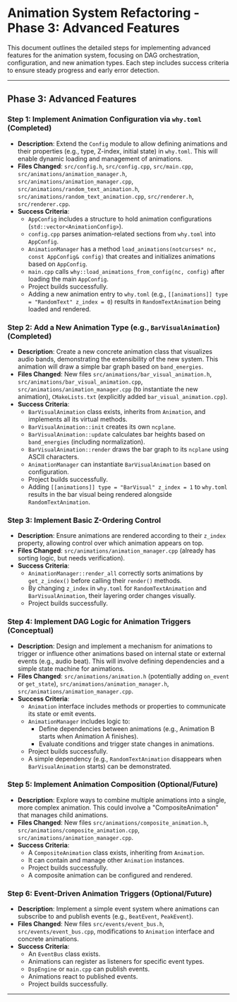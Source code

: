 # Animation System Refactoring - Phase 3: Advanced Features

This document outlines the detailed steps for implementing advanced features for the animation system, focusing on DAG orchestration, configuration, and new animation types. Each step includes success criteria to ensure steady progress and early error detection.

---

## Phase 3: Advanced Features

### Step 1: Implement Animation Configuration via `why.toml` (Completed)

*   **Description**: Extend the `Config` module to allow defining animations and their properties (e.g., type, Z-index, initial state) in `why.toml`. This will enable dynamic loading and management of animations.
*   **Files Changed**: `src/config.h`, `src/config.cpp`, `src/main.cpp`, `src/animations/animation_manager.h`, `src/animations/animation_manager.cpp`, `src/animations/random_text_animation.h`, `src/animations/random_text_animation.cpp`, `src/renderer.h`, `src/renderer.cpp`.
*   **Success Criteria**:
    *   `AppConfig` includes a structure to hold animation configurations (`std::vector<AnimationConfig>`).
    *   `config.cpp` parses animation-related sections from `why.toml` into `AppConfig`.
    *   `AnimationManager` has a method `load_animations(notcurses* nc, const AppConfig& config)` that creates and initializes animations based on `AppConfig`.
    *   `main.cpp` calls `why::load_animations_from_config(nc, config)` after loading the main `AppConfig`.
    *   Project builds successfully.
    *   Adding a new animation entry to `why.toml` (e.g., `[[animations]] type = "RandomText" z_index = 0`) results in `RandomTextAnimation` being loaded and rendered.

### Step 2: Add a New Animation Type (e.g., `BarVisualAnimation`) (Completed)

*   **Description**: Create a new concrete animation class that visualizes audio bands, demonstrating the extensibility of the new system. This animation will draw a simple bar graph based on `band_energies`.
*   **Files Changed**: New files `src/animations/bar_visual_animation.h`, `src/animations/bar_visual_animation.cpp`, `src/animations/animation_manager.cpp` (to instantiate the new animation), `CMakeLists.txt` (explicitly added `bar_visual_animation.cpp`).
*   **Success Criteria**:
    *   `BarVisualAnimation` class exists, inherits from `Animation`, and implements all its virtual methods.
    *   `BarVisualAnimation::init` creates its own `ncplane`.
    *   `BarVisualAnimation::update` calculates bar heights based on `band_energies` (including normalization).
    *   `BarVisualAnimation::render` draws the bar graph to its `ncplane` using ASCII characters.
    *   `AnimationManager` can instantiate `BarVisualAnimation` based on configuration.
    *   Project builds successfully.
    *   Adding `[[animations]] type = "BarVisual" z_index = 1` to `why.toml` results in the bar visual being rendered alongside `RandomTextAnimation`.

### Step 3: Implement Basic Z-Ordering Control

*   **Description**: Ensure animations are rendered according to their `z_index` property, allowing control over which animation appears on top.
*   **Files Changed**: `src/animations/animation_manager.cpp` (already has sorting logic, but needs verification).
*   **Success Criteria**:
    *   `AnimationManager::render_all` correctly sorts animations by `get_z_index()` before calling their `render()` methods.
    *   By changing `z_index` in `why.toml` for `RandomTextAnimation` and `BarVisualAnimation`, their layering order changes visually.
    *   Project builds successfully.

### Step 4: Implement DAG Logic for Animation Triggers (Conceptual)

*   **Description**: Design and implement a mechanism for animations to trigger or influence other animations based on internal state or external events (e.g., audio beat). This will involve defining dependencies and a simple state machine for animations.
*   **Files Changed**: `src/animations/animation.h` (potentially adding `on_event` or `get_state`), `src/animations/animation_manager.h`, `src/animations/animation_manager.cpp`.
*   **Success Criteria**:
    *   `Animation` interface includes methods or properties to communicate its state or emit events.
    *   `AnimationManager` includes logic to:
        *   Define dependencies between animations (e.g., Animation B starts when Animation A finishes).
        *   Evaluate conditions and trigger state changes in animations.
    *   Project builds successfully.
    *   A simple dependency (e.g., `RandomTextAnimation` disappears when `BarVisualAnimation` starts) can be demonstrated.

### Step 5: Implement Animation Composition (Optional/Future)

*   **Description**: Explore ways to combine multiple animations into a single, more complex animation. This could involve a "CompositeAnimation" that manages child animations.
*   **Files Changed**: New files `src/animations/composite_animation.h`, `src/animations/composite_animation.cpp`, `src/animations/animation_manager.cpp`.
*   **Success Criteria**:
    *   A `CompositeAnimation` class exists, inheriting from `Animation`.
    *   It can contain and manage other `Animation` instances.
    *   Project builds successfully.
    *   A composite animation can be configured and rendered.

### Step 6: Event-Driven Animation Triggers (Optional/Future)

*   **Description**: Implement a simple event system where animations can subscribe to and publish events (e.g., `BeatEvent`, `PeakEvent`).
*   **Files Changed**: New files `src/events/event_bus.h`, `src/events/event_bus.cpp`, modifications to `Animation` interface and concrete animations.
*   **Success Criteria**:
    *   An `EventBus` class exists.
    *   Animations can register as listeners for specific event types.
    *   `DspEngine` or `main.cpp` can publish events.
    *   Animations react to published events.
    *   Project builds successfully.

---
